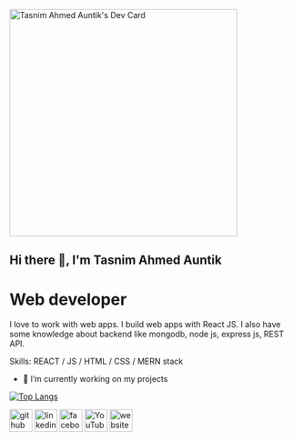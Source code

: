 <a href="https://app.daily.dev/taauntik"><img src="https://api.daily.dev/devcards/9ed46385517f49228aa52ff90aab4fca.png?r=jz3" width="400" alt="Tasnim Ahmed Auntik's Dev Card"/></a>

## Hi there 👋, I'm Tasnim Ahmed Auntik
# Web developer
I love to work with web apps. I build web apps with React JS. I also have some knowledge about backend like mongodb, node js, express js, REST API.

Skills: REACT / JS / HTML / CSS / MERN stack

- 🔭 I’m currently working on my projects 

[![Top Langs](https://github-readme-stats.vercel.app/api/top-langs/?username=taauntik)](https://github.com/anuraghazra/github-readme-stats)


[<img src='https://cdn.jsdelivr.net/npm/simple-icons@3.0.1/icons/github.svg' alt='github' height='40'>](https://github.com/taauntik)  [<img src='https://cdn.jsdelivr.net/npm/simple-icons@3.0.1/icons/linkedin.svg' alt='linkedin' height='40'>](https://www.linkedin.com/in/tasnim-ahmed-auntik/)  [<img src='https://cdn.jsdelivr.net/npm/simple-icons@3.0.1/icons/facebook.svg' alt='facebook' height='40'>](https://www.facebook.com/dvauntik)  [<img src='https://cdn.jsdelivr.net/npm/simple-icons@3.0.1/icons/youtube.svg' alt='YouTube' height='40'>](https://www.youtube.com/channel/UC54xl7fDyRkVEs3bt-jbRng)  [<img src='https://cdn.jsdelivr.net/npm/simple-icons@3.0.1/icons/icloud.svg' alt='website' height='40'>](https://my-personal-portfolio-da495.web.app/) 


<!--
**taauntik/taauntik** is a ✨ _special_ ✨ repository because its `README.md` (this file) appears on your GitHub profile.

Here are some ideas to get you started:

- 🔭 I’m currently working on ...
- 🌱 I’m currently learning ...
- 👯 I’m looking to collaborate on ...
- 🤔 I’m looking for help with ...
- 💬 Ask me about ...
- 📫 How to reach me: ...
- 😄 Pronouns: ...
- ⚡ Fun fact: ...
-->
